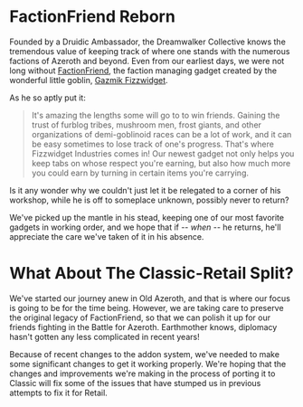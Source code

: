 # FactionFriend Reborn

Founded by a Druidic Ambassador, the Dreamwalker Collective knows the tremendous value of keeping track of where one stands with the numerous factions of Azeroth and beyond. Even from our earliest days, we were not long without [FactionFriend](http://www.fizzwidget.com/factionfriend), the faction managing gadget created by the wonderful little goblin, [Gazmik Fizzwidget](http://www.fizzwidget.com).

As he so aptly put it:

> It's amazing the lengths some will go to to win friends. Gaining the trust of furblog tribes, mushroom men, frost giants, and other organizations of demi-goblinoid races can be a lot of work, and it can be easy sometimes to lose track of one's progress. That's where Fizzwidget Industries comes in! Our newest gadget not only helps you keep tabs on whose respect you're earning, but also how much more you could earn by turning in certain items you're carrying.

Is it any wonder why we couldn't just let it be relegated to a corner of his workshop, while he is off to someplace unknown, possibly never to return?

We've picked up the mantle in his stead, keeping one of our most favorite gadgets in working order, and we hope that if -- _when_ -- he returns, he'll appreciate the care we've taken of it in his absence.

# What About The Classic-Retail Split?

We've started our journey anew in Old Azeroth, and that is where our focus is going to be for the time being. However, we are taking care to preserve the original legacy of FactionFriend, so that we can polish it up for our friends fighting in the Battle for Azeroth. Earthmother knows, diplomacy hasn't gotten any less complicated in recent years!

Because of recent changes to the addon system, we've needed to make some significant changes to get it working properly. We're hoping that the changes and improvements we're making in the process of porting it to Classic will fix some of the issues that have stumped us in previous attempts to fix it for Retail.